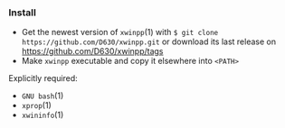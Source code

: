 ### Install

* Get the newest version of `xwinpp`(1) with `$ git clone https://github.com/D630/xwinpp.git` or
  download its last release on https://github.com/D630/xwinpp/tags
* Make `xwinpp` executable and copy it elsewhere into `<PATH>`

Explicitly required:
- `GNU bash`(1)
- `xprop`(1)
- `xwininfo`(1)
